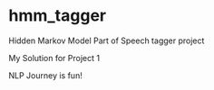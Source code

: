 # hmm_tagger
Hidden Markov Model Part of Speech tagger project

My Solution for Project 1

NLP Journey is fun!
